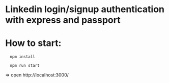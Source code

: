 # Linkedin login/signup authentication with express and passport

# How to start:

```
  npm install
```

```
  npm run start
```

=> open http://localhost:3000/
